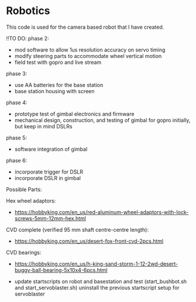 # Robotics
This code is used for the camera based robot that I have created.


!!TO DO:
phase 2:
- mod software to allow 1us resolution accuracy on servo timing
- modify steering parts to accommodate wheel vertical motion
- field test with gopro and live stream

phase 3:
- use AA batteries for the base station
- base station housing with screen

phase 4:
- prototype test of gimbal electronics and firmware
- mechanical design, construction, and testing of gimbal for gopro initially, but keep in mind DSLRs

phase 5:
- software integration of gimbal

phase 6:
- incorporate trigger for DSLR
- incorporate DSLR in gimbal


Possible Parts:

Hex wheel adaptors:
 - https://hobbyking.com/en_us/red-aluminum-wheel-adaptors-with-lock-screws-5mm-12mm-hex.html
 
CVD complete (verified 95 mm shaft centre-centre length):
 - https://hobbyking.com/en_us/desert-fox-front-cvd-2pcs.html
 
CVD bearings:
 - https://hobbyking.com/en_us/h-king-sand-storm-1-12-2wd-desert-buggy-ball-bearing-5x10x4-6pcs.html


- update startscripts on robot and basestation and test
  (start_bushbot.sh and start_servoblaster.sh)
  uninstall the previous startscript setup for servoblaster
